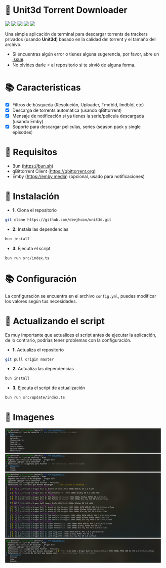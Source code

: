 # 🎠 Unit3d Torrent Downloader

<p>
  <img src="https://img.shields.io/badge/typescript-%23007ACC.svg?style=flat&logo=typescript&logoColor=white" />
	<img src="https://img.shields.io/badge/Bun-%23000000.svg?style=flat&logo=bun&logoColor=white" />
	<img src="https://img.shields.io/badge/qBitorrrent-2F67BA?style=flat&logo=qbittorrent&logoColor=white" />
	<img src="https://img.shields.io/badge/Emby-52B54B?style=flat&logo=emby&logoColor=white" />
	<img src="https://img.shields.io/badge/The%20Movie%20Database-darkcyan?style=flat&logo=themoviedatabase&logoColor=white" />
</p>

Una simple aplicación de terminal para descargar torrents de trackers privados (usando **Unit3d**) basado en la calidad del torrent y el tamaño del archivo.

- Si encuentras algún error o tienes alguna sugerencia, por favor, abre un [issue](https://github.com/devjhoan/unit3d/issues).
- No olvides darle ⭐️ al repositorio si te sirvió de alguna forma.

# 📚 Caracteristicas

- [x] Filtros de búsqueda (Resolución, Uploader, TmdbId, ImdbId, etc)
- [x] Descarga de torrents automática (usando qBittorrent)
- [x] Mensaje de notificación si ya tienes la serie/pelicula descargada (usando Emby)
- [x] Soporte para descargar peliculas, series (season pack y single episodes)

# 🧩 Requisitos

- Bun (https://bun.sh)
- qBittorrent Client (https://qbittorrent.org)
- Emby (https://emby.media) (opcional, usado para notificaciones)

# 🚀 Instalación

-	**1.** Clona el repositorio

```bash
git clone https://github.com/devjhoan/unit3d.git
```

- **2.** Instala las dependencias

```bash
bun install
```

- **3.** Ejecuta el script

```bash
bun run src/index.ts
```

# 📚 Configuración

La configuración se encuentra en el archivo `config.yml`, puedes modificar los valores según tus necesidades.

# 🚧 Actualizando el script

Es muy importante que actualices el script antes de ejecutar la aplicación, de lo contrario, podrías tener problemas con la configuración.

- **1.** Actualiza el repositorio

```bash
git pull origin master
```

- **2.** Actualiza las dependencias

```bash
bun install
```

- **3.** Ejecuta el script de actualización

```bash
bun run src/update/index.ts
```

# 📸 Imagenes

![Select Query](./images/select-query.png)
![Select Category](./images/select-category.png)
![Select Torrents](./images/select-torrent.png)
![Select Client](./images/select-client.png)